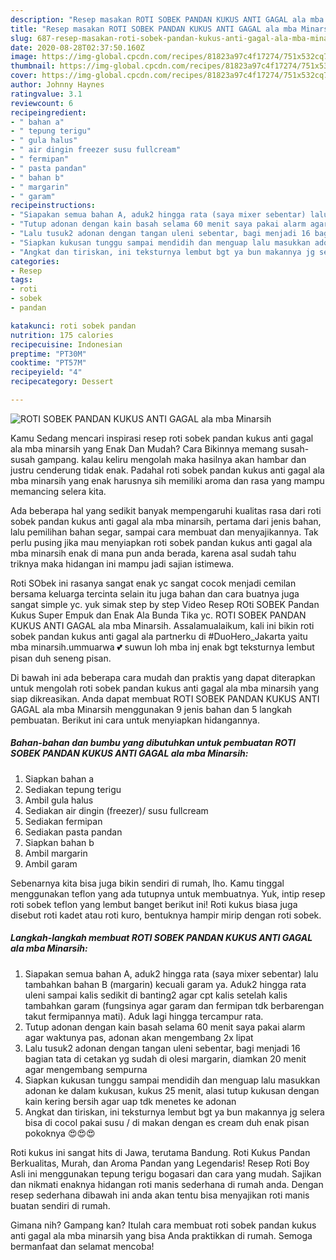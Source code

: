```yaml
---
description: "Resep masakan ROTI SOBEK PANDAN KUKUS ANTI GAGAL ala mba Minarsih | Langkah Membuat ROTI SOBEK PANDAN KUKUS ANTI GAGAL ala mba Minarsih Yang Sempurna"
title: "Resep masakan ROTI SOBEK PANDAN KUKUS ANTI GAGAL ala mba Minarsih | Langkah Membuat ROTI SOBEK PANDAN KUKUS ANTI GAGAL ala mba Minarsih Yang Sempurna"
slug: 687-resep-masakan-roti-sobek-pandan-kukus-anti-gagal-ala-mba-minarsih-langkah-membuat-roti-sobek-pandan-kukus-anti-gagal-ala-mba-minarsih-yang-sempurna
date: 2020-08-28T02:37:50.160Z
image: https://img-global.cpcdn.com/recipes/81823a97c4f17274/751x532cq70/roti-sobek-pandan-kukus-anti-gagal-ala-mba-minarsih-foto-resep-utama.jpg
thumbnail: https://img-global.cpcdn.com/recipes/81823a97c4f17274/751x532cq70/roti-sobek-pandan-kukus-anti-gagal-ala-mba-minarsih-foto-resep-utama.jpg
cover: https://img-global.cpcdn.com/recipes/81823a97c4f17274/751x532cq70/roti-sobek-pandan-kukus-anti-gagal-ala-mba-minarsih-foto-resep-utama.jpg
author: Johnny Haynes
ratingvalue: 3.1
reviewcount: 6
recipeingredient:
- " bahan a"
- " tepung terigu"
- " gula halus"
- " air dingin freezer susu fullcream"
- " fermipan"
- " pasta pandan"
- " bahan b"
- " margarin"
- " garam"
recipeinstructions:
- "Siapakan semua bahan A, aduk2 hingga rata (saya mixer sebentar) lalu tambahkan bahan B (margarin) kecuali garam ya. Aduk2 hingga rata uleni sampai kalis sedikit di banting2 agar cpt kalis setelah kalis tambahkan garam (fungsinya agar garam dan fermipan tdk berbarengan takut fermipannya mati). Aduk lagi hingga tercampur rata."
- "Tutup adonan dengan kain basah selama 60 menit saya pakai alarm agar waktunya pas, adonan akan mengembang 2x lipat"
- "Lalu tusuk2 adonan dengan tangan uleni sebentar, bagi menjadi 16 bagian tata di cetakan yg sudah di olesi margarin, diamkan 20 menit agar mengembang sempurna"
- "Siapkan kukusan tunggu sampai mendidih dan menguap lalu masukkan adonan ke dalam kukusan, kukus 25 menit, alasi tutup kukusan dengan kain kering bersih agar uap tdk menetes ke adonan"
- "Angkat dan tiriskan, ini teksturnya lembut bgt ya bun makannya jg selera bisa di cocol pakai susu / di makan dengan es cream duh enak pisan pokoknya 😍😍😍"
categories:
- Resep
tags:
- roti
- sobek
- pandan

katakunci: roti sobek pandan 
nutrition: 175 calories
recipecuisine: Indonesian
preptime: "PT30M"
cooktime: "PT57M"
recipeyield: "4"
recipecategory: Dessert

---
```



![ROTI SOBEK PANDAN KUKUS ANTI GAGAL ala mba Minarsih](https://img-global.cpcdn.com/recipes/81823a97c4f17274/751x532cq70/roti-sobek-pandan-kukus-anti-gagal-ala-mba-minarsih-foto-resep-utama.jpg)

Kamu Sedang mencari inspirasi resep roti sobek pandan kukus anti gagal ala mba minarsih yang Enak Dan Mudah? Cara Bikinnya memang susah-susah gampang. kalau keliru mengolah maka hasilnya akan hambar dan justru cenderung tidak enak. Padahal roti sobek pandan kukus anti gagal ala mba minarsih yang enak harusnya sih memiliki aroma dan rasa yang mampu memancing selera kita.

Ada beberapa hal yang sedikit banyak mempengaruhi kualitas rasa dari roti sobek pandan kukus anti gagal ala mba minarsih, pertama dari jenis bahan, lalu pemilihan bahan segar, sampai cara membuat dan menyajikannya. Tak perlu pusing jika mau menyiapkan roti sobek pandan kukus anti gagal ala mba minarsih enak di mana pun anda berada, karena asal sudah tahu triknya maka hidangan ini mampu jadi sajian istimewa.

Roti SObek ini rasanya sangat enak yc sangat cocok menjadi cemilan bersama keluarga tercinta selain itu juga bahan dan cara buatnya juga sangat simple yc. yuk simak step by step Video Resep ROti SOBEK Pandan Kukus Super Empuk dan Enak Ala Bunda Tika yc. ROTI SOBEK PANDAN KUKUS ANTI GAGAL ala mba Minarsih. Assalamualaikum, kali ini bikin roti sobek pandan kukus anti gagal ala partnerku di #DuoHero_Jakarta yaitu mba minarsih.ummuarwa 💕 suwun loh mba inj enak bgt teksturnya lembut pisan duh seneng pisan.


Di bawah ini ada beberapa cara mudah dan praktis yang dapat diterapkan untuk mengolah roti sobek pandan kukus anti gagal ala mba minarsih yang siap dikreasikan. Anda dapat membuat ROTI SOBEK PANDAN KUKUS ANTI GAGAL ala mba Minarsih menggunakan 9 jenis bahan dan 5 langkah pembuatan. Berikut ini cara untuk menyiapkan hidangannya.

<!--inarticleads1-->

##### Bahan-bahan dan bumbu yang dibutuhkan untuk pembuatan ROTI SOBEK PANDAN KUKUS ANTI GAGAL ala mba Minarsih:

1. Siapkan  bahan a
1. Sediakan  tepung terigu
1. Ambil  gula halus
1. Sediakan  air dingin (freezer)/ susu fullcream
1. Sediakan  fermipan
1. Sediakan  pasta pandan
1. Siapkan  bahan b
1. Ambil  margarin
1. Ambil  garam


Sebenarnya kita bisa juga bikin sendiri di rumah, lho. Kamu tinggal menggunakan teflon yang ada tutupnya untuk membuatnya. Yuk, intip resep roti sobek teflon yang lembut banget berikut ini! Roti kukus biasa juga disebut roti kadet atau roti kuro, bentuknya hampir mirip dengan roti sobek. 

<!--inarticleads2-->

##### Langkah-langkah membuat ROTI SOBEK PANDAN KUKUS ANTI GAGAL ala mba Minarsih:

1. Siapakan semua bahan A, aduk2 hingga rata (saya mixer sebentar) lalu tambahkan bahan B (margarin) kecuali garam ya. Aduk2 hingga rata uleni sampai kalis sedikit di banting2 agar cpt kalis setelah kalis tambahkan garam (fungsinya agar garam dan fermipan tdk berbarengan takut fermipannya mati). Aduk lagi hingga tercampur rata.
1. Tutup adonan dengan kain basah selama 60 menit saya pakai alarm agar waktunya pas, adonan akan mengembang 2x lipat
1. Lalu tusuk2 adonan dengan tangan uleni sebentar, bagi menjadi 16 bagian tata di cetakan yg sudah di olesi margarin, diamkan 20 menit agar mengembang sempurna
1. Siapkan kukusan tunggu sampai mendidih dan menguap lalu masukkan adonan ke dalam kukusan, kukus 25 menit, alasi tutup kukusan dengan kain kering bersih agar uap tdk menetes ke adonan
1. Angkat dan tiriskan, ini teksturnya lembut bgt ya bun makannya jg selera bisa di cocol pakai susu / di makan dengan es cream duh enak pisan pokoknya 😍😍😍


Roti kukus ini sangat hits di Jawa, terutama Bandung. Roti Kukus Pandan Berkualitas, Murah, dan Aroma Pandan yang Legendaris! Resep Roti Boy Asli ini menggunakan tepung terigu bogasari dan cara yang mudah. Sajikan dan nikmati enaknya hidangan roti manis sederhana di rumah anda. Dengan resep sederhana dibawah ini anda akan tentu bisa menyajikan roti manis buatan sendiri di rumah. 

Gimana nih? Gampang kan? Itulah cara membuat roti sobek pandan kukus anti gagal ala mba minarsih yang bisa Anda praktikkan di rumah. Semoga bermanfaat dan selamat mencoba!

